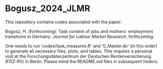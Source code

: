 # Bogusz_2024_JLMR

This repository contains codes associated with the paper:

Bogusz, H. (forthcoming). Task content of jobs and mothers’ employment transitions in Germany. *Journal for Labour Market Research*, forthcoming.

One needs to run 'codes/task_measures.R' and '0_Master.do' (in this order) to generate all necessary files, plots, and tables. This requires a personal visit at the Forschungsdatenzentrum der Deutschen Rentenversicherung (FDZ-RV) in Berlin. Please mind the README.md files in subsequent folders.
